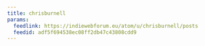 ```yaml
---
title: chrisburnell
params:
  feedlink: https://indiewebforum.eu/atom/u/chrisburnell/posts
  feedid: adf5f694538ec08ff2db47c43808cdd9
---
```

